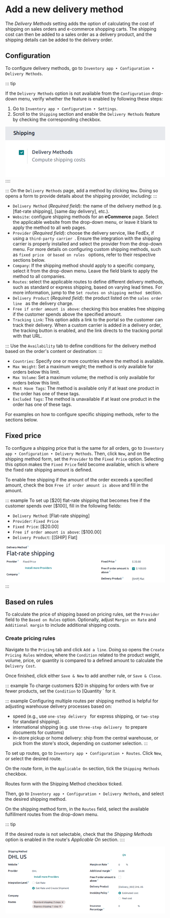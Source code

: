 # Add a new delivery method

The *Delivery Methods* setting adds the option of calculating the cost
of shipping on sales orders and e-commerce shopping carts. The shipping
cost can then be added to a sales order as a delivery product, and the
shipping details can be added to the delivery order.


## Configuration

To configure delivery methods, go to
`Inventory app ‣ Configuration ‣ Delivery
Methods`.

::: tip

If the `Delivery Methods` option is
not available from the `Configuration` drop-down menu, verify whether the feature is enabled
by following these steps:

1.  Go to
    `Inventory app ‣ Configuration ‣ Settings`.
2.  Scroll to the `Shipping` section
    and enable the `Delivery Methods`
    feature by checking the corresponding checkbox.

![The Delivery Methods feature enabled in the settings.](new_delivery_method/enable-delivery.png)
::::

::: 
On the `Delivery Methods` page, add a
method by clicking `New`. Doing so
opens a form to provide details about the shipping provider, including:
:::

- `Delivery Method` (*Required
  field*): the name of the delivery method (e.g. [flat-rate
  shipping], [same day delivery], etc.).
- `Website`: configure shipping
  methods for an **eCommerce** page. Select the applicable website from
  the drop-down menu, or leave it blank to apply the method to all web
  pages.
- `Provider` (*Required field*):
  choose the delivery service, like FedEx, if using a
  `third-party carrier `. Ensure the integration with the shipping carrier is
  properly installed and select the provider from the drop-down menu.
  For more details on configuring custom shipping methods, such as
  `fixed price
  ` or
  `based on rules ` options, refer to their respective sections below.
- `Company`: If the shipping method
  should apply to a specific company, select it from the drop-down menu.
  Leave the field blank to apply the method to all companies.
- `Routes`: select the applicable
  routes to define different delivery methods, such as standard or
  express shipping, based on varying lead times. For more information,
  jump to the
  `Set routes on shipping method ` section.
- `Delivery Product` (*Required
  field*): the product listed on the `sales order line
  ` as the
  delivery charge.
- `Free if order amount is above`:
  checking this box enables free shipping if the customer spends above
  the specified amount.
- `Tracking Link`: This option adds a
  link to the portal so the customer can track their delivery. When a
  custom carrier is added in a delivery order, the tracking button is
  enabled, and the link directs to the tracking portal with that URL.

::: 
Use the `Availability` tab to define
conditions for the delivery method based on the order\'s content or
destination:
:::

- `Countries`: Specify one or more
  countries where the method is available.
- `Max Weight`: Set a maximum weight;
  the method is only available for orders below this limit.
- `Max Volume`: Set a maximum volume;
  the method is only available for orders below this limit.
- `Must Have Tags`: The method is
  available only if at least one product in the order has one of these
  tags.
- `Excluded Tags`: The method is
  unavailable if at least one product in the order has one of these
  tags.

For examples on how to configure specific shipping methods, refer to the
sections below.

## Fixed price 

To configure a shipping price that is the same for all orders, go to
`Inventory app
‣ Configuration ‣ Delivery Methods`. Then, click `New`, and on the shipping method form, set the
`Provider` to the
`Fixed Price` option. Selecting this
option makes the `Fixed Price` field
become available, which is where the fixed rate shipping amount is
defined.

To enable free shipping if the amount of the order exceeds a specified
amount, check the box `Free if order amount is above` and fill in the amount.

::: example
To set up [\$20] flat-rate shipping that becomes free if the
customer spends over [\$100], fill in the following fields:

- `Delivery Method`: [Flat-rate
  shipping]
- `Provider`:
  `Fixed Price`
- `Fixed Price`:
  [\$20.00]
- `Free if order amount is above`:
  [\$100.00]
- `Delivery Product`: [\[SHIP\]
  Flat]

![Example of filling out a shipping method.](new_delivery_method/new-shipping-method.png)
:::

## Based on rules 

To calculate the price of shipping based on pricing rules, set the
`Provider` field to the
`Based on Rules` option. Optionally,
adjust `Margin on Rate` and
`Additional margin` to include
additional shipping costs.

### Create pricing rules

Navigate to the `Pricing` tab and
click `Add a line`. Doing so opens
the `Create Pricing Rules` window,
where the `Condition` related to the
product weight, volume, price, or quantity is compared to a defined
amount to calculate the `Delivery Cost`.

Once finished, click either `Save & New` to add another rule, or
`Save & Close`.

::: example
To charge customers \$20 in shipping for orders with five or fewer
products, set the `Condition` to
[Quantity \`
for it.

::: example
Configuring multiple routes per shipping method is helpful for adjusting
warehouse delivery processes based on:

- speed (e.g., use
  `one-step delivery ` for express shipping, or
  `two-step ` for standard shipping).
- international shipping (e.g. use `three-step delivery
  ` to prepare documents for customs)
- in-store pickup or home delivery: ship from the central warehouse, or
  pick from the store\'s stock, depending on customer selection.
:::

To set up routes, go to
`Inventory app ‣ Configuration ‣ Routes`. Click `New`,
or select the desired route.

On the route form, in the `Applicable On` section, tick the `Shipping Methods` checkbox.



Routes form with the Shipping Method checkbox ticked.


Then, go to
`Inventory app ‣ Configuration ‣ Delivery Methods`, and select the desired shipping method.

On the shipping method form, in the `Routes` field, select the available fulfillment routes from the
drop-down menu.

::: tip

If the desired route is not selectable, check that the *Shipping
Methods* option is enabled in the route\'s *Applicable On* section.
::::

![Show set routes on shipping method form.](new_delivery_method/set-routes.png)
